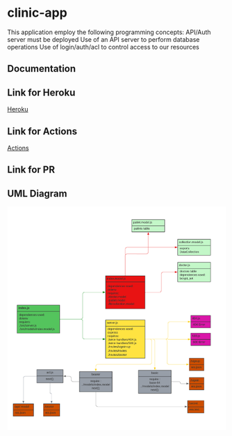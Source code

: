 # clinic-app

This application employ the following programming concepts: API/Auth server must be deployed Use of an API server to perform database operations Use of login/auth/acl to control access to our resources

## Documentation

## Link for Heroku

[Heroku](https://bahaa-ibraheem-auth-server.herokuapp.com/)

## Link for Actions

[Actions](https://github.com/Auth-lab-09/clinic-app/actions)

## Link for PR

## UML Diagram

![UML](<./asset/UML%20class%20(5).png>)
